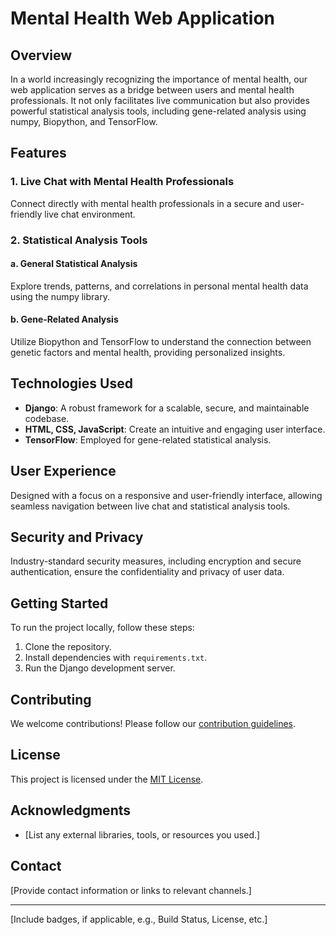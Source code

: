 # Mental Health Web Application

## Overview

In a world increasingly recognizing the importance of mental health, our web application serves as a bridge between users and mental health professionals. It not only facilitates live communication but also provides powerful statistical analysis tools, including gene-related analysis using numpy, Biopython, and TensorFlow.

## Features

### 1. Live Chat with Mental Health Professionals

Connect directly with mental health professionals in a secure and user-friendly live chat environment.

### 2. Statistical Analysis Tools

#### a. General Statistical Analysis

Explore trends, patterns, and correlations in personal mental health data using the numpy library.

#### b. Gene-Related Analysis

Utilize Biopython and TensorFlow to understand the connection between genetic factors and mental health, providing personalized insights.

## Technologies Used

- **Django**: A robust framework for a scalable, secure, and maintainable codebase.
- **HTML, CSS, JavaScript**: Create an intuitive and engaging user interface.
- **TensorFlow**: Employed for gene-related statistical analysis.

## User Experience

Designed with a focus on a responsive and user-friendly interface, allowing seamless navigation between live chat and statistical analysis tools.

## Security and Privacy

Industry-standard security measures, including encryption and secure authentication, ensure the confidentiality and privacy of user data.

## Getting Started

To run the project locally, follow these steps:

1. Clone the repository.
2. Install dependencies with `requirements.txt`.
3. Run the Django development server.

## Contributing

We welcome contributions! Please follow our [contribution guidelines](CONTRIBUTING.md).

## License

This project is licensed under the [MIT License](LICENSE).

## Acknowledgments

- [List any external libraries, tools, or resources you used.]

## Contact

[Provide contact information or links to relevant channels.]

---
[Include badges, if applicable, e.g., Build Status, License, etc.]
